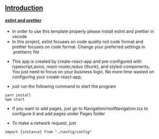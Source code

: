 ## <u>Introduction</u>

#### <u>eslint and prettier</u>

- In order to use this template properly please install eslint and prettier in vscode
- In this project, eslint focuses on code quality not code format and prettier focuses on code format. Change your preferred settings in .prettierrc file

* This app is created by create-react-app and pre-configured with typescript,axios, react-router,redux (thunk), and styled-components; You just need to focus on your business logic. No more time wasted on configuring your create-react-app;

- just run the following command to start the program

```
yarn install
npm start
```

- if you want to add pages, just go to Navigation/rootNavigation.tsx to configure it and add pages under Pages folder

* To make a network request, just

```
import {instance} from "./config/config"
```
